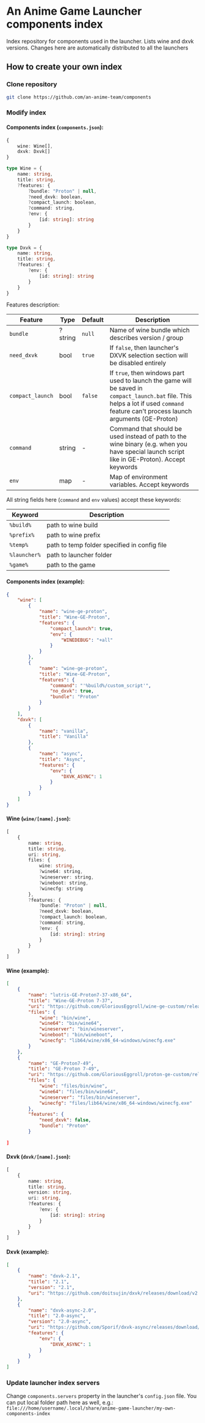 # An Anime Game Launcher components index

Index repository for components used in the launcher. Lists wine and dxvk versions. Changes here are automatically distributed to all the launchers

## How to create your own index

### Clone repository

```sh
git clone https://github.com/an-anime-team/components
```

### Modify index

#### Components index (`components.json`):

```ts
{
    wine: Wine[],
    dxvk: Dxvk[]
}
```

```ts
type Wine = {
    name: string,
    title: string,
    ?features: {
        ?bundle: "Proton" | null,
        ?need_dxvk: boolean,
        ?compact_launch: boolean,
        ?command: string,
        ?env: {
            [id: string]: string
        }
    }
}
```

```ts
type Dxvk = {
    name: string,
    title: string,
    ?features: {
        ?env: {
            [id: string]: string
        }
    }
}
```

Features description:

| Feature | Type | Default | Description |
| - | - | - | - |
| `bundle` | ?string | `null` | Name of wine bundle which describes version / group |
| `need_dxvk` | bool | `true` | If `false`, then launcher's DXVK selection section will be disabled entirely |
| `compact_launch` | bool | `false` | If `true`, then windows part used to launch the game will be saved in `compact_launch.bat` file. This helps a lot if used `command` feature can't process launch arguments (GE-Proton) |
| `command` | string | - | Command that should be used instead of path to the wine binary (e.g. when you have special launch script like in GE-Proton). Accept keywords |
| `env` | map | - | Map of environment variables. Accept keywords |

All string fields here (`command` and `env` values) accept these keywords:

| Keyword | Description |
| - | - |
| `%build%` | path to wine build |
| `%prefix%` | path to wine prefix |
| `%temp%` | path to temp folder specified in config file |
| `%launcher%` | path to launcher folder |
| `%game%` | path to the game |

#### Components index (example):

```json
{
    "wine": [
        {
            "name": "wine-ge-proton",
            "title": "Wine-GE-Proton",
            "features": {
                "compact_launch": true,
                "env": {
                    "WINEDEBUG": "+all"
                }
            }
        },
        {
            "name": "wine-ge-proton",
            "title": "Wine-GE-Proton",
            "features": {
                "command": "'%build%/custom_script'",
                "no_dxvk": true,
                "bundle": "Proton"
            }
        }
    ],
    "dxvk": [
        {
            "name": "vanilla",
            "title": "Vanilla"
        },
        {
            "name": "async",
            "title": "Async",
            "features": {
                "env": {
                    "DXVK_ASYNC": 1
                }
            }
        }
    ]
}
```

#### Wine (`wine/[name].json`):

```ts
[
    {
        name: string,
        title: string,
        uri: string,
        files: {
            wine: string,
            ?wine64: string,
            ?wineserver: string,
            ?wineboot: string,
            ?winecfg: string
        },
        ?features: {
            ?bundle: "Proton" | null,
            ?need_dxvk: boolean,
            ?compact_launch: boolean,
            ?command: string,
            ?env: {
                [id: string]: string
            }
        }
    }
]
```

#### Wine (example):

```json
[
    {
        "name": "lutris-GE-Proton7-37-x86_64",
        "title": "Wine-GE-Proton 7-37",
        "uri": "https://github.com/GloriousEggroll/wine-ge-custom/releases/download/GE-Proton7-37/wine-lutris-GE-Proton7-37-x86_64.tar.xz",
        "files": {
            "wine": "bin/wine",
            "wine64": "bin/wine64",
            "wineserver": "bin/wineserver",
            "wineboot": "bin/wineboot",
            "winecfg": "lib64/wine/x86_64-windows/winecfg.exe"
        }
    },
    {
        "name": "GE-Proton7-49",
        "title": "GE-Proton 7-49",
        "uri": "https://github.com/GloriousEggroll/proton-ge-custom/releases/download/GE-Proton7-49/GE-Proton7-49.tar.gz",
        "files": {
            "wine": "files/bin/wine",
            "wine64": "files/bin/wine64",
            "wineserver": "files/bin/wineserver",
            "winecfg": "files/lib64/wine/x86_64-windows/winecfg.exe"
        },
        "features": {
            "need_dxvk": false,
            "bundle": "Proton"
        }
    
]
```

#### Dxvk (`dxvk/[name].json`):

```ts
[
    {
        name: string,
        title: string,
        version: string,
        uri: string,
        ?features: {
            ?env: {
                [id: string]: string
            }
        }
    }
]
```

#### Dxvk (example):

```json
[
    {
        "name": "dxvk-2.1",
        "title": "2.1",
        "version": "2.1",
        "uri": "https://github.com/doitsujin/dxvk/releases/download/v2.1/dxvk-2.1.tar.gz"
    },
    {
        "name": "dxvk-async-2.0",
        "title": "2.0-async",
        "version": "2.0-async",
        "uri": "https://github.com/Sporif/dxvk-async/releases/download/2.0/dxvk-async-2.0.tar.gz",
        "features": {
            "env": {
                "DXVK_ASYNC": 1
            }
        }
    }
]
```

### Update launcher index servers

Change `components.servers` property in the launcher's `config.json` file. You can put local folder path here as well, e.g.: `file:///home/username/.local/share/anime-game-launcher/my-own-components-index`
